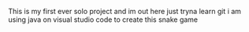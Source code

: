 This is my first ever solo project and im out here just tryna learn git
i am using java on visual studio code to create this snake game
